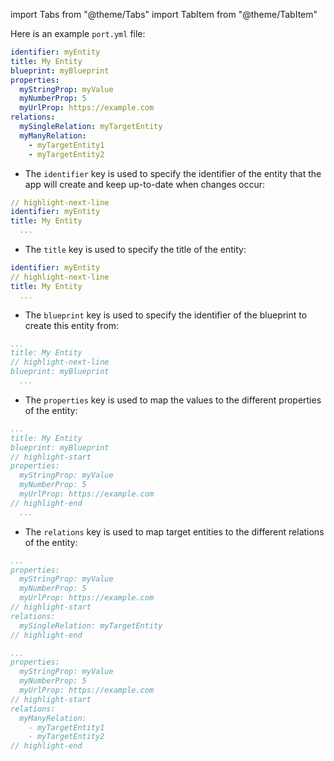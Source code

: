import Tabs from "@theme/Tabs"
import TabItem from "@theme/TabItem"

Here is an example `port.yml` file:

```yaml showLineNumbers
identifier: myEntity
title: My Entity
blueprint: myBlueprint
properties:
  myStringProp: myValue
  myNumberProp: 5
  myUrlProp: https://example.com
relations:
  mySingleRelation: myTargetEntity
  myManyRelation:
    - myTargetEntity1
    - myTargetEntity2
```

- The `identifier` key is used to specify the identifier of the entity that the app will create and keep up-to-date when changes occur:

```yaml showLineNumbers
// highlight-next-line
identifier: myEntity
title: My Entity
  ...
```

- The `title` key is used to specify the title of the entity:

```yaml showLineNumbers
identifier: myEntity
// highlight-next-line
title: My Entity
  ...
```

- The `blueprint` key is used to specify the identifier of the blueprint to create this entity from:

```yaml showLineNumbers
...
title: My Entity
// highlight-next-line
blueprint: myBlueprint
  ...
```

- The `properties` key is used to map the values to the different properties of the entity:

```yaml showLineNumbers
...
title: My Entity
blueprint: myBlueprint
// highlight-start
properties:
  myStringProp: myValue
  myNumberProp: 5
  myUrlProp: https://example.com
// highlight-end
  ...
```

- The `relations` key is used to map target entities to the different relations of the entity:

<Tabs>

<TabItem value="single" label="Single relation">

```yaml showLineNumbers
...
properties:
  myStringProp: myValue
  myNumberProp: 5
  myUrlProp: https://example.com
// highlight-start
relations:
  mySingleRelation: myTargetEntity
// highlight-end
```

</TabItem>

<TabItem value="many" label="Many relation">

```yaml showLineNumbers
...
properties:
  myStringProp: myValue
  myNumberProp: 5
  myUrlProp: https://example.com
// highlight-start
relations:
  myManyRelation:
    - myTargetEntity1
    - myTargetEntity2
// highlight-end
```

</TabItem>

</Tabs>
